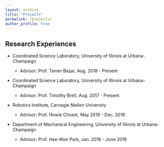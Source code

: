 ```yaml
---
layout: archive
title: "Projects"
permalink: /projects/
author_profile: true
---
```


Research Experiences
------
* Coordinated Science Laboratory, University of Illinois at Urbana-Champaign
    * Advisor: Prof. Tamer Başar, Aug. 2018 - Present

* Coordinated Science Laboratory, University of Illinois at Urbana-Champaign
  * Advisor: Prof. Timothy Bretl, Aug. 2017 - Present

* Robotics Institute, Carnegie Mellon University
  * Advisor: Prof. Howie Choset, May 2019 - Dec. 2019

* Department of Mechanical Engineering, University of Illinois at Urbana-Champaign
  * Advisor: Prof. Hae-Won Park, Jan. 2018 - June 2018